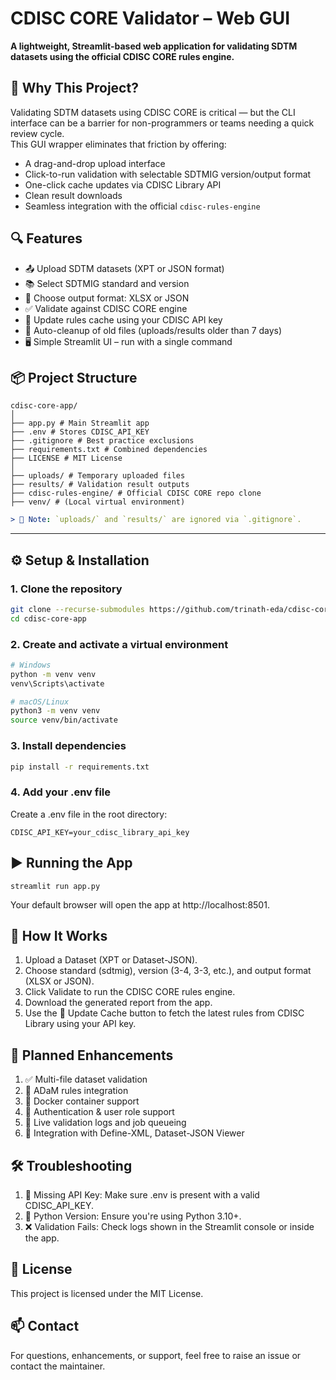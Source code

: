 # CDISC CORE Validator – Web GUI

**A lightweight, Streamlit-based web application for validating SDTM datasets using the official CDISC CORE rules engine.**  


## 🚀 Why This Project?

Validating SDTM datasets using CDISC CORE is critical — but the CLI interface can be a barrier for non-programmers or teams needing a quick review cycle.  
This GUI wrapper eliminates that friction by offering:

- A drag-and-drop upload interface
- Click-to-run validation with selectable SDTMIG version/output format
- One-click cache updates via CDISC Library API
- Clean result downloads
- Seamless integration with the official `cdisc-rules-engine`

## 🔍 Features

- 📤 Upload SDTM datasets (XPT or JSON format)
- 📚 Select SDTMIG standard and version
- 📄 Choose output format: XLSX or JSON
- ✅ Validate against CDISC CORE engine
- 🔄 Update rules cache using your CDISC API key
- 🧹 Auto-cleanup of old files (uploads/results older than 7 days)
- 🖥️ Simple Streamlit UI – run with a single command


## 📦 Project Structure
```
cdisc-core-app/
│
├── app.py # Main Streamlit app
├── .env # Stores CDISC_API_KEY
├── .gitignore # Best practice exclusions
├── requirements.txt # Combined dependencies
├── LICENSE # MIT License
│
├── uploads/ # Temporary uploaded files
├── results/ # Validation result outputs
├── cdisc-rules-engine/ # Official CDISC CORE repo clone
├── venv/ # (Local virtual environment)
```

```yaml
> 📝 Note: `uploads/` and `results/` are ignored via `.gitignore`.
```
---

## ⚙️ Setup & Installation

### 1. Clone the repository

```bash
git clone --recurse-submodules https://github.com/trinath-eda/cdisc-core-app.git
cd cdisc-core-app
```

### 2. Create and activate a virtual environment
```bash
# Windows
python -m venv venv
venv\Scripts\activate

# macOS/Linux
python3 -m venv venv
source venv/bin/activate
```

### 3. Install dependencies
``` bash
pip install -r requirements.txt
```

### 4. Add your .env file
Create a .env file in the root directory:

```
CDISC_API_KEY=your_cdisc_library_api_key
```

## ▶️ Running the App
```
streamlit run app.py
```

Your default browser will open the app at http://localhost:8501.

## 🧪 How It Works
1. Upload a Dataset (XPT or Dataset-JSON).
2. Choose standard (sdtmig), version (3-4, 3-3, etc.), and output format (XLSX or JSON).
3. Click Validate to run the CDISC CORE rules engine.
4. Download the generated report from the app.
5. Use the 🔄 Update Cache button to fetch the latest rules from CDISC Library using your API key.

## 🌱 Planned Enhancements
1. ✅ Multi-file dataset validation
2. 🧬 ADaM rules integration
3. 🐳 Docker container support
4. 🔐 Authentication & user role support
5. 📝 Live validation logs and job queueing
6. 📎 Integration with Define-XML, Dataset-JSON Viewer

## 🛠 Troubleshooting
1. 🔑 Missing API Key: Make sure .env is present with a valid CDISC_API_KEY.
2. 🐍 Python Version: Ensure you're using Python 3.10+.
3. ❌ Validation Fails: Check logs shown in the Streamlit console or inside the app.

## 🧾 License
This project is licensed under the MIT License.

## 📫 Contact
For questions, enhancements, or support, feel free to raise an issue or contact the maintainer.